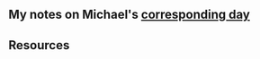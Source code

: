 ## My notes on Michael's [corresponding day](https://www.90daysofdevops.com/2022/day76/)


## Resources

